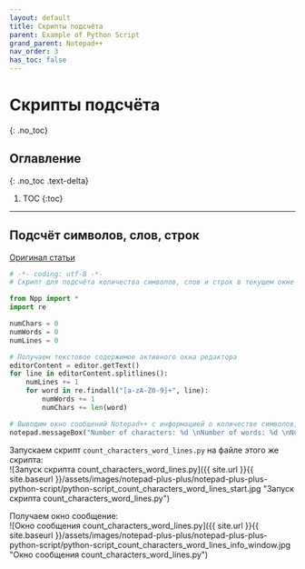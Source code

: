 ```yaml
---
layout: default
title: Скрипты подсчёта
parent: Example of Python Script
grand_parent: Notepad++
nav_order: 3
has_toc: false
---
```


# Скрипты подсчёта
{: .no_toc}

## Оглавление
{: .no_toc .text-delta}

1. TOC
{:toc}

---

## Подсчёт символов, слов, строк

[Оригинал статьи](https://www.sivachandran.in/2012/04/scripting-notepad-with-python.html)

```python
# -*- coding: utf-8 -*-
# Скрипт для подсчёта количества символов, слов и строк в текущем окне редактора Notepad++

from Npp import *
import re

numChars = 0
numWords = 0
numLines = 0

# Получаем текстовое содержимое активного окна редактора
editorContent = editor.getText()
for line in editorContent.splitlines():
    numLines += 1
    for word in re.findall("[a-zA-Z0-9]+", line):
        numWords += 1
        numChars += len(word)

# Выводим окно сообщений Notepad++ с информацией о количестве символов, слов и строк
notepad.messageBox("Number of characters: %d \nNumber of words: %d \nNumber of lines: %d" % (numChars, numWords, numLines))
```

Запускаем скрипт `count_characters_word_lines.py` на файле этого же скрипта:   
![Запуск скрипта count_characters_word_lines.py]({{ site.url }}{{ site.baseurl }}/assets/images/notepad-plus-plus/notepad-plus-plus-python-script/python-script_count_characters_word_lines_start.jpg "Запуск скрипта count_characters_word_lines.py")

Получаем окно сообщение:   
![Окно сообщения count_characters_word_lines.py]({{ site.url }}{{ site.baseurl }}/assets/images/notepad-plus-plus/notepad-plus-plus-python-script/python-script_count_characters_word_lines_info_window.jpg "Окно сообщения count_characters_word_lines.py")